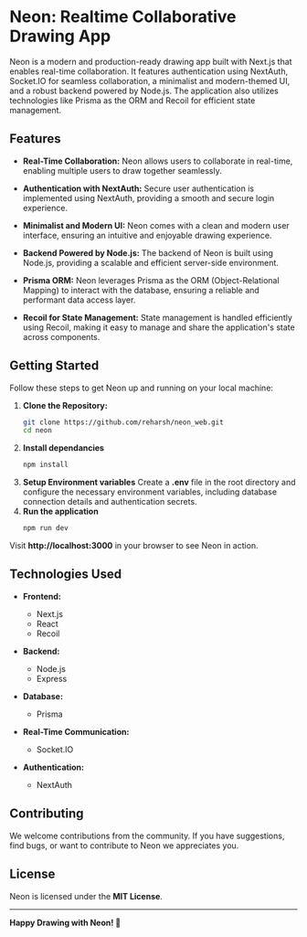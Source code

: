 # Neon: Realtime Collaborative Drawing App

Neon is a modern and production-ready drawing app built with Next.js that enables real-time collaboration. It features authentication using NextAuth, Socket.IO for seamless collaboration, a minimalist and modern-themed UI, and a robust backend powered by Node.js. The application also utilizes technologies like Prisma as the ORM and Recoil for efficient state management.

## Features

- **Real-Time Collaboration:** Neon allows users to collaborate in real-time, enabling multiple users to draw together seamlessly.

- **Authentication with NextAuth:** Secure user authentication is implemented using NextAuth, providing a smooth and secure login experience.

- **Minimalist and Modern UI:** Neon comes with a clean and modern user interface, ensuring an intuitive and enjoyable drawing experience.

- **Backend Powered by Node.js:** The backend of Neon is built using Node.js, providing a scalable and efficient server-side environment.

- **Prisma ORM:** Neon leverages Prisma as the ORM (Object-Relational Mapping) to interact with the database, ensuring a reliable and performant data access layer.

- **Recoil for State Management:** State management is handled efficiently using Recoil, making it easy to manage and share the application's state across components.

## Getting Started

Follow these steps to get Neon up and running on your local machine:

1. **Clone the Repository:**
   ```bash
   git clone https://github.com/reharsh/neon_web.git
   cd neon
2. **Install dependancies**
   ```bash
   npm install
3. **Setup Environment variables**
   Create a **.env** file in the root directory and configure the necessary environment variables, including database connection details and authentication secrets.
4. **Run the application**
   ```bash
   npm run dev
  Visit **http://localhost:3000** in your browser to see Neon in action.

## Technologies Used

- **Frontend:**
  - Next.js
  - React
  - Recoil

- **Backend:**
  - Node.js
  - Express

- **Database:**
  - Prisma

- **Real-Time Communication:**
  - Socket.IO

- **Authentication:**
  - NextAuth

## Contributing

We welcome contributions from the community. If you have suggestions, find bugs, or want to contribute to Neon we appreciates you.

## License

Neon is licensed under the **MIT License**.

---

**Happy Drawing with Neon! 🎨**
